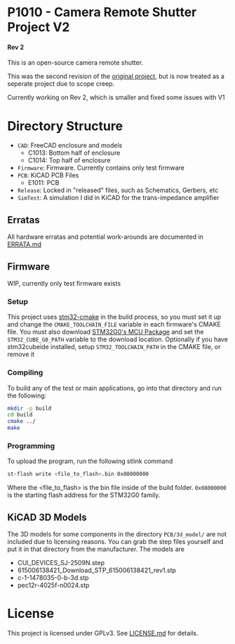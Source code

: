 # P1010 - Camera Remote Shutter Project V2
#### Rev 2

This is an open-source camera remote shutter.

This was the second revision of the [original project](https://github.com/Electro707/camera_remote_shutter), but is now treated as a seperate project due to scope creep.

Currently working on Rev 2, which is smaller and fixed some issues with V1

# Directory Structure
- `CAD`: FreeCAD enclosure and models
    - C1013: Bottom half of enclosure
    - C1014: Top half of enclosure
- `Firmware`: Firmware. Currently contains only test firmware
- `PCB`: KiCAD PCB Files
    - E1011: PCB
- `Release`: Locked in "released" files, such as Schematics, Gerbers, etc
- `SimTest`: A simulation I did in KiCAD for the trans-impedance amplifier

## Erratas
All hardware erratas and potential work-arounds are documented in [ERRATA.md](ERRATA.md)

## Firmware
WIP, currently only test firmware exists

### Setup
This project uses [stm32-cmake](https://github.com/ObKo/stm32-cmake) in the build process, so you must set it up and change the `CMAKE_TOOLCHAIN_FILE` variable in each firmware's CMAKE file. You must also download [STM32G0's MCU Package](https://github.com/STMicroelectronics/STM32CubeG0) and set the `STM32_CUBE_G0_PATH` variable to the download location.
Optionally if you have stm32cubeide installed, setup `STM32_TOOLCHAIN_PATH` in the CMAKE file, or remove it

### Compiling
To build any of the test or main applications, go into that directory and run the following:
```bash
mkdir -p build
cd build
cmake ../
make
```

### Programming
To upload the program, run the following stlink command
```bash
st-flash write <file_to_flash>.bin 0x08000000
```

Where the <file_to_flash> is the bin file inside of the build folder. `0x08000000` is the starting flash address for the STM32G0 family.

## KiCAD 3D Models
The 3D models for some components in the directory `PCB/3d_model/` are not included due to licensing reasons. You can grab the step files yourself and put it in that directory from the manufacturer. The models are
- CUI_DEVICES_SJ-2509N.step
- 615006138421_Download_STP_615006138421_rev1.stp
- c-1-1478035-0-b-3d.stp
- pec12r-4025f-n0024.stp

# License
This project is licensed under GPLv3. See [LICENSE.md](LICENSE.md) for details.
